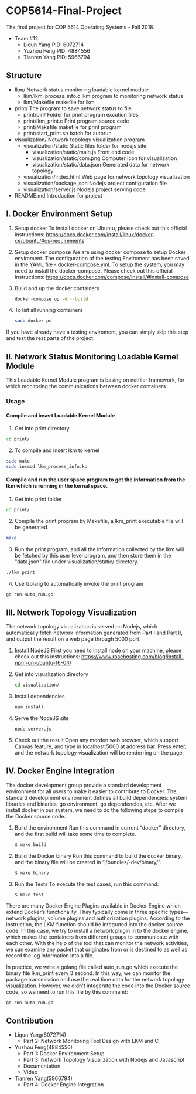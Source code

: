 # COP5614-Final-Project

The final project for COP 5614 Operating Systems - Fall 2018.
* Team #12:
	* Liqun Yang 		PID: 6072714
	* Yuzhou Feng		PID: 4884556
	* Tianren Yang		PID: 5966794

## Structure
* lkm/				Network status monitoring loadable kernel module
	* lkm/lkm_process_info.c 	lkm program to monitoring network status
	* lkm/Makefile				makefile for lkm
* print/			The program to save network status to file
	* print/bin/			Folder for print program excution files
	* print/lkm_print.c 	Print program source code
	* print/Makefile		makefile for print program
	* print/start_print.sh batch for autorun
* visualization/	Network topology visualization program
	* visualization/static		Static files folder for nodejs site
		* visualization/static/main.js		Front end code
		* visualization/static/com.png		Computer icon for visualization
		* visualization/static/data.json	Generated data for network topology
	* visualization/index.html 		Web page for network topology visualization
	* visualization/package.json 	Nodejs project configuration file
	* visualization/server.js 		Nodejs project serving code
* README.md	Introduction for project

## I. Docker Environment Setup
1. Setup docker
To install docker on Ubuntu, please check out this official instructions: https://docs.docker.com/install/linux/docker-ce/ubuntu/#os-requirements

2. Setup docker compose
We are using docker compose to setup Docker enviroment. The configuration of the testing Enviroment has been saved in the YAML file - docker-compose.yml. To setup the system, you may need to install the docker-compose. Please check out this official instructions: https://docs.docker.com/compose/install/#install-compose

3. Build and up the docker containers
	```bash
	docker-compose up -d --build
	```
4. To list all running containers
   	```bash
	sudo docker ps
	```

If you have already have a testing enviroment, you can simply skip this step and test the rest parts of the project.

## II. Network Status Monitoring Loadable Kernel Module

This Loadable Kernel Module program is basing on netfiler framework, for which monitoring the communications between docker containers. 

### Usage
#### Compile and insert Loadable Kernel Module
1. Get into print directory
```bash
cd print/
```
2. To compile and insert lkm to kernel
```bash
sudo make
sudo insmod lkm_process_info.ko
```
#### Compile and run the user space program to get the information from the lkm which is running in the kernal space.
1. Get into print folder
```bash
cd print/
```
2. Compile the print program by Makefile, a lkm_print executable file will be generated
```bash
make
```
3. Run the print program, and all the information collected by the lkm will be fetched by this user level program, and then store them in the "data.json" file under visualization/static/ directory.
```bash
./lkm_print
```
4. Use Golang to automatically invoke the print program
```bash
go run auto_run.go
```

## III. Network Topology Visualization

The network topology visualization is served on Nodejs, which automatically fetch network information generated from Part I and Part II, and output the result on a web page through 5000 port. 

1. Install NodeJS
First you need to install node on your machine, please check out this instructions: https://www.rosehosting.com/blog/install-npm-on-ubuntu-16-04/

2. Get into visualization directory
	```bash
	cd visualization/
	```
	
3. Install dependencies
	```bash
	npm install
	```

4. Serve the NodeJS site
	```bash
	node server.js
	```

5. Check out the result
Open any morden web browser, which support Canvas feature, and type in localhost:5000 at address bar. Press enter, and the network topology visualization will be renderring on the page.

## IV. Docker Engine Integration
The docker development group provide a standard development environment for all users to make it easier to contribute to Docker. The standard development environment defines all build dependencies: system libraries and binaries, go environment, go dependencies, etc. After we install docker in our system, we need to do the following steps to compile the Docker source code.

1. Build the environment
Run this command in current “docker” directory, and the first build will take some time to complete.
	```bash
	$ make build
	```
2. Build the Docker binary
Run this command to build the docker binary, and the binary file will be created in “./bundles/<version>-dev/binary/”.
	
	```bash
	$ make binary
	```
3. Run the Tests
To execute the test cases, run this command:
	
	```bash
	$ make test
	```

There are many Docker Engine Plugins available in Docker Engine which extend Docker’s functionality. They typically come in three specific types—network plugins, volume plugins and authorization plugins.
According to the instruction, the LKM function should be integrated into the docker source code. In this case, we try to install a network plugin in to the docker engine, which makes the containers from different groups to communicate with each other. With the help of the tool that can monitor the network activities, we can examine any packet that originates from or is destined to as well as record the log information into a file.

In practice, we write a golang file called auto_run.go which execute the binary file lkm_print every 3 second. In this way, we can monitor the package transmission and use the real time data for the network topology visualization. However, we didn't integerate the code into the Docker source code, so we need to run this file by this command:
	
	go run auto_run.go



## Contribution
* Liqun Yang(6072714)
	* Part 2: Network Monitoring Tool Design with LKM and C
* Yuzhou Feng(4884556)
	* Part 1: Docker Environment Setup
	* Part 3: Network Topology Visualization with Nodejs and Javascript
	* Documentation
	* Video
* Tianren Yang(5966794)
	* Part 4: Docker Engine Integration
